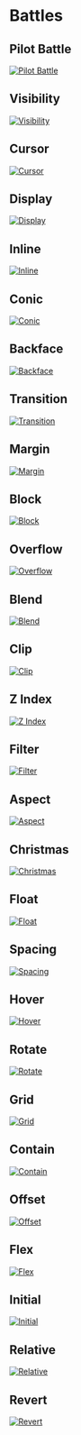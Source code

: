 # Battles

## Pilot Battle

[![Pilot Battle](../assets/battles-targets/battle-01.png)](./01-Pilot-Battle)

## Visibility

[![Visibility](../assets/battles-targets/battle-02.png)](./02-Visibility.md)

## Cursor

[![Cursor](../assets/battles-targets/battle-03.png)](./03-Cursor.md)

## Display

[![Display](../assets/battles-targets/battle-04.png)](./04-Display.md)

## Inline

[![Inline](../assets/battles-targets/battle-05.png)](./05-Inline.md)

## Conic

[![Conic](../assets/battles-targets/battle-06.png)](./06-Conic.md)

## Backface

[![Backface](../assets/battles-targets/battle-07.png)](./07-Backface.md)

## Transition

[![Transition](../assets/battles-targets/battle-08.png)](./08-Transition.md)

## Margin

[![Margin](../assets/battles-targets/battle-09.png)](./09-Margin.md)

## Block

[![Block](../assets/battles-targets/battle-10.png)](./10-Block.md)

## Overflow

[![Overflow](../assets/battles-targets/battle-11.png)](./11-Overflow.md)

## Blend

[![Blend](../assets/battles-targets/battle-12.png)](./12-Blend.md)

## Clip

[![Clip](../assets/battles-targets/battle-13.png)](./13-Clip.md)

## Z Index

[![Z Index](../assets/battles-targets/battle-14.png)](./14-ZIndex.md)

## Filter

[![Filter](../assets/battles-targets/battle-15.png)](./15-Filter.md)

## Aspect

[![Aspect](../assets/battles-targets/battle-16.png)](./16-Aspect.md)

## Christmas

[![Christmas](../assets/battles-targets/battle-17.png)](./17-Christmas.md)

## Float

[![Float](../assets/battles-targets/battle-18.png)](./18-Float.md)

## Spacing

[![Spacing](../assets/battles-targets/battle-19.png)](./19-Spacing.md)

## Hover

[![Hover](../assets/battles-targets/battle-20.png)](./20-Hover.md)

## Rotate

[![Rotate](../assets/battles-targets/battle-21.png)](./21-Rotate.md)

## Grid

[![Grid](../assets/battles-targets/battle-22.png)](./22-Grid.md)

## Contain

[![Contain](../assets/battles-targets/battle-23.png)](./23-Contain.md)

## Offset

[![Offset](../assets/battles-targets/battle-24.png)](./24-Offset.md)

## Flex

[![Flex](../assets/battles-targets/battle-25.png)](./25-Flex.md)

## Initial

[![Initial](../assets/battles-targets/battle-26.png)](./26-Initial.md)

## Relative

[![Relative](../assets/battles-targets/battle-27.png)](./27-Relative.md)

## Revert

[![Revert](../assets/battles-targets/battle-28.png)](./28-Revert.md)
